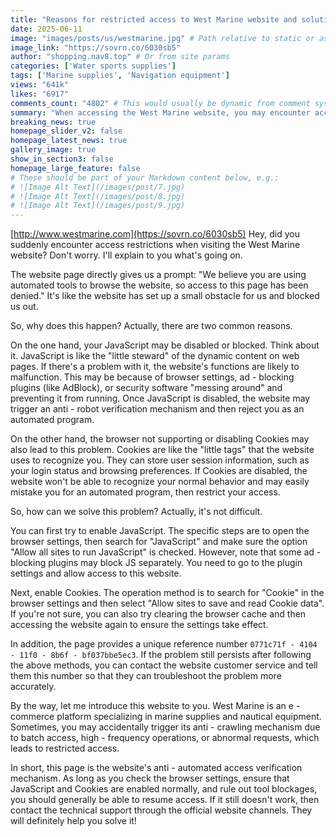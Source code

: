 ```yaml
---
title: "Reasons for restricted access to West Marine website and solutions"
date: 2025-06-11
image: "images/posts/us/westmarine.jpg" # Path relative to static or assets
image_link: "https://sovrn.co/6030sb5"
author: "shopping.nav8.top" # Or from site params
categories: ['Water sports supplies']
tags: ['Marine supplies', 'Navigation equipment']
views: "641k"
likes: "6917"
comments_count: "4802" # This would usually be dynamic from comment system
summary: "When accessing the West Marine website, you may encounter access restrictions, and the page will prompt that access is denied due to the use of automated tools. Common reasons include JavaScript being disabled or blocked, or the browser not supporting or disabling Cookies. The solutions are to enable both, and you can also clear the cache. If the problem persists, you can contact customer service with the reference number. This website mainly deals in marine supplies."
breaking_news: true   
homepage_slider_v2: false  
homepage_latest_news: true  
gallery_image: true  
show_in_section3: false
homepage_large_feature: false
# These should be part of your Markdown content below, e.g.:
# ![Image Alt Text](/images/post/7.jpg)
# ![Image Alt Text](/images/post/8.jpg)
# ![Image Alt Text](/images/post/9.jpg)
---
```

[http://www.westmarine.com](https://sovrn.co/6030sb5)
Hey, did you suddenly encounter access restrictions when visiting the West Marine website? Don't worry. I'll explain to you what's going on.

The website page directly gives us a prompt: "We believe you are using automated tools to browse the website, so access to this page has been denied." It's like the website has set up a small obstacle for us and blocked us out.

So, why does this happen? Actually, there are two common reasons.

On the one hand, your JavaScript may be disabled or blocked. Think about it. JavaScript is like the "little steward" of the dynamic content on web pages. If there's a problem with it, the website's functions are likely to malfunction. This may be because of browser settings, ad - blocking plugins (like AdBlock), or security software "messing around" and preventing it from running. Once JavaScript is disabled, the website may trigger an anti - robot verification mechanism and then reject you as an automated program.

On the other hand, the browser not supporting or disabling Cookies may also lead to this problem. Cookies are like the "little tags" that the website uses to recognize you. They can store user session information, such as your login status and browsing preferences. If Cookies are disabled, the website won't be able to recognize your normal behavior and may easily mistake you for an automated program, then restrict your access.

So, how can we solve this problem? Actually, it's not difficult.

You can first try to enable JavaScript. The specific steps are to open the browser settings, then search for "JavaScript" and make sure the option "Allow all sites to run JavaScript" is checked. However, note that some ad - blocking plugins may block JS separately. You need to go to the plugin settings and allow access to this website.

Next, enable Cookies. The operation method is to search for "Cookie" in the browser settings and then select "Allow sites to save and read Cookie data". If you're not sure, you can also try clearing the browser cache and then accessing the website again to ensure the settings take effect.

In addition, the page provides a unique reference number `0771c71f - 4104 - 11f0 - 8b6f - bf037bbe5ec3`. If the problem still persists after following the above methods, you can contact the website customer service and tell them this number so that they can troubleshoot the problem more accurately.

By the way, let me introduce this website to you. West Marine is an e - commerce platform specializing in marine supplies and nautical equipment. Sometimes, you may accidentally trigger its anti - crawling mechanism due to batch access, high - frequency operations, or abnormal requests, which leads to restricted access.

In short, this page is the website's anti - automated access verification mechanism. As long as you check the browser settings, ensure that JavaScript and Cookies are enabled normally, and rule out tool blockages, you should generally be able to resume access. If it still doesn't work, then contact the technical support through the official website channels. They will definitely help you solve it! 
